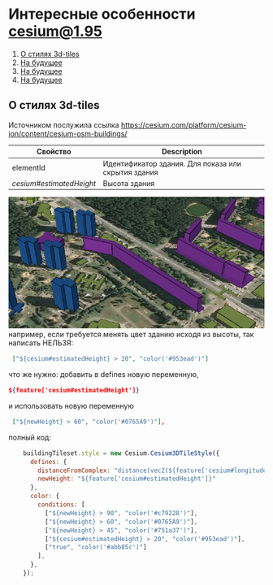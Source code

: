 # Интересные особенности cesium@1.95
1. [О стилях 3d-tiles ](#--3d-tiles)
2. [На будущее](#ex)
3. [На будущее](#ex)
4. [На будущее](#ex)


## О стилях 3d-tiles 

Источником послужила ссылка https://cesium.com/platform/cesium-ion/content/cesium-osm-buildings/

| Свойство                  | Description                                         |
|---------------------------|-----------------------------------------------------|
| elementId                 | Идентификатор здания. Для показа или скрытия здания |
| *cesium#estimatedHeight*	 | Высота здания                                       |
![img_1.png](img_1.png)
например, если требуется менять цвет зданию исходя из высоты, так написать НЕЛЬЗЯ:
```json
 ["${cesium#estimatedHeight} > 20", "color('#953ead')"] 
```

что же нужно: добавить в defines новую переменную,
```json 
${feature['cesium#estimatedHeight']} 
``` 
и использовать новую переменную
```json
 ["${newHeight} > 60", "color('#0765A9')"],
```
          

полный код:

```javascript 
    buildingTileset.style = new Cesium.Cesium3DTileStyle({
      defines: {
        distanceFromComplex: "distance(vec2(${feature['cesium#longitude']}, ${feature['cesium#latitude']}), vec2(37.175657, 55.989027))",
        newHeight: "${feature['cesium#estimatedHeight']}"
      },
      color: {
        conditions: [
          ["${newHeight} > 90", "color('#c79228')"],
          ["${newHeight} > 60", "color('#0765A9')"],
          ["${newHeight} > 45", "color('#751a37')"],
          ["${cesium#estimatedHeight} > 20", "color('#953ead')"],
          ["true", "color('#abb85c')"]
        ],
      },
    });
```
